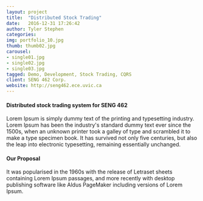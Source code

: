 ```yaml
---
layout: project
title:  "Distributed Stock Trading"
date:   2016-12-31 17:26:42
author: Tyler Stephen
categories:
img: portfolio_10.jpg
thumb: thumb02.jpg
carousel:
- single01.jpg
- single02.jpg
- single03.jpg
tagged: Demo, Development, Stock Trading, CQRS
client: SENG 462 Corp.
website: http://seng462.ece.uvic.ca
---
```

#### Distributed stock trading system for SENG 462
Lorem Ipsum is simply dummy text of the printing and typesetting industry. Lorem Ipsum has been the industry's standard dummy text ever since the 1500s, when an unknown printer took a galley of type and scrambled it to make a type specimen book. It has survived not only five centuries, but also the leap into electronic typesetting, remaining essentially unchanged.

#### Our Proposal
It was popularised in the 1960s with the release of Letraset sheets containing Lorem Ipsum passages, and more recently with desktop publishing software like Aldus PageMaker including versions of Lorem Ipsum.
